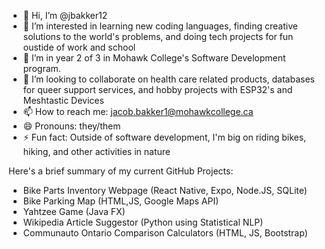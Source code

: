 - 👋 Hi, I’m @jbakker12
- 👀 I’m interested in learning new coding languages, finding creative solutions to the world's problems, and doing tech projects for fun oustide of work and school
- 🌱 I’m in year 2 of 3 in Mohawk College's Software Development program.
- 🤝 I’m looking to collaborate on health care related products, databases for queer support services, and hobby projects with ESP32's and Meshtastic Devices
- 📫 How to reach me: jacob.bakker1@mohawkcollege.ca
- 😄 Pronouns: they/them
- ⚡ Fun fact: Outside of software development, I'm big on riding bikes, hiking, and other activities in nature

Here's a brief summary of my current GitHub Projects:
- Bike Parts Inventory Webpage (React Native, Expo, Node.JS, SQLite)
- Bike Parking Map (HTML,JS, Google Maps API)
- Yahtzee Game (Java FX)
- Wikipedia Article Suggestor (Python using Statistical NLP)
- Communauto Ontario Comparison Calculators (HTML, JS, Bootstrap)



